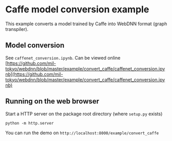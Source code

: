# Caffe model conversion example
This example converts a model trained by Caffe into WebDNN format (graph transpiler).

## Model conversion
See `caffenet_conversion.ipynb`. Can be viewed online [https://github.com/mil-tokyo/webdnn/blob/master/example/convert_caffe/caffenet_conversion.ipynb](https://github.com/mil-tokyo/webdnn/blob/master/example/convert_caffe/caffenet_conversion.ipynb)

## Running on the web browser
Start a HTTP server on the package root directory (where `setup.py` exists)
```
python -m http.server
```

You can run the demo on `http://localhost:8000/example/convert_caffe`
